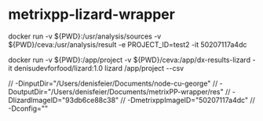 # metrixpp-lizard-wrapper

docker run -v ${PWD}:/usr/analysis/sources -v ${PWD}/ceva:/usr/analysis/result -e PROJECT_ID=test2 -it 50207117a4dc

docker run -v ${PWD}:/app/project -v ${PWD}/ceva:/app/dx-results-lizard -it denisudevforfood/lizard:1.0 lizard /app/project --csv

//        -DinputDir="/Users/denisfeier/Documents/node-cu-george"
//        -DoutputDir="/Users/denisfeier/Documents/metrixPP-wrapper/res"
//        -DlizardImageID="93db6ce88c38"
//        -DmetrixppImageID="50207117a4dc"
//        -Dconfig=""